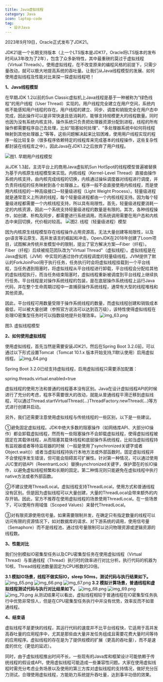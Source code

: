 ```yaml
---
title: Java虚拟线程
category: Java
icon: laptop-code
tag:
  - 设计Java
---
```


2023年9月19日，Oracle正式发布了JDK21。

JDK21是一个长期支持版本（上一个LTS版本是JDK17，Oracle将LTS版本的发布时间从3年改为了2年），包含了众多新特性，其中最重磅的莫过于虚拟线程（Virtual Threads）。使用虚拟线程，在不改变原来的编程风格的前提下，只需少量改动，就可以极大地提高系统的吞吐量。让我们从Java线程模型的发展、如何使用虚拟线程及性能对比来探一探虚拟线程吧！

**1、Java线程模型**

在早期JDK 1.2以前的Sun Classic虚拟机上Java线程是基于一种被称为“绿色线程”的用户线程（User Thread）实现的。用户线程完全建立在用户空间，系统内核不能感知用户线程的存在。用户线程的建立、同步、调度和销毁完全在用户态中完成，因此操作可以是非常快速且低消耗的，能够支持规模更大的线程数量。同时也因为没有系统内核支持，操作系统只负责把处理器资源分配到进程，线程的所有操作都需要程序自己去处理，比如“阻塞如何处理”、“多处理器系统中如何将线程映射到其他处理器上”等等，这些问题解决起来比较困难，使用用户线程实现的程序一般比较复杂（很多程序依赖特定的线程库来完成基本的线程操作，这些复杂性都封装在线程库之中）。因此Java在JDK1.2之后放弃了用户线程。

![图1. 早期用户线程模型](img_61.png)



从JDK 1.3起，主流平台上的商用Java虚拟机Sun HotSpot的线程模型普遍被替换为基于内核原生线程模型来实现。内核线程（Kernel-Level Thread）直接由操作系统内核支持，由内核完成线程的切换，内核通过操纵调度器对线程进行调度，并负责将线程的任务映射到各个处理器上。程序一般不会直接使用内核线程，而是使用内核线程的一种高级接口—轻量级进程（Light Weight Process）。轻量级进程就是通常意义上所讲的线程，每个轻量级进程都由一个内核线程支持。因为每个轻量级进程都需要一个内核线程支持，所以具有局限性。首先，轻量级进程要消耗一定的内核资源，因此一个系统支持轻量级进程的数量是有限的。其次，各种线程操作，如创建、析构及同步，都需要进行系统调用。而系统调用需要在用户态和内核态中来回切换，代价相对较高。
![图2. 线程（轻量级进程）模型](img_62.png)



因为内核原生线程模型存在线程操作占用资源高，无法大量创建等局限性，以及go语言等云原生、高并发语言的崛起和冲击，OpenJDK在2018年创建了Loom项目，试图解决传统并发模型中的限制，提出了官方解决方案—Fiber（纤程）。Fiber（纤程）后续被规范团队改为"Virtual Thread"（虚拟线程）。虚拟线程是在Java虚拟机（JVM）中实现的通过协作式线程调度的轻量级线程。JVM提供了默认的ForkJoinPool用于执行任务，任务执行时会将虚拟线程挂载到一个平台线程，当任务遇到阻塞时，将虚拟线程从平台线程进行卸载，平台线程会分配给其他的虚拟线程执行，而当任务结束阻塞时，虚拟线程重新被调度到平台线程上继续执行任务。平台线程是对操作系统线程的包装，是在底层操作系统线程上运行Java代码，并在整个生命周期过程中一直捕获操作系统线程，通常有大型的线程堆栈和其他资源。

因此，平台线程可用数量受限于操作系统线程的数量，而虚拟线程创建和销毁成本极低，可以被大量创建（参照官方说法可以达到百万级），该特性使得虚拟线程在处理IO密集型任务时可以指数级地提升处理效率。
![img_63.png](img_63.png)

图3. 虚拟线程模型

**2、如何使用虚拟线程**

使用虚拟线程，首先当然是需要安装JDK21，然后在Spring Boot 3.2.0前，可以通过以下形式设置Tomcat（Tomcat 10.1.x 版本开始支持,11默认使用）启用虚拟线程。
![img_64.png](img_64.png)

Spring Boot 3.2.0已经支持虚拟线程，启用虚拟线程只需要添加配置：

spring.threads.virtual.enabled=true

虚拟线程的使用方法和普通的线程基本没有区别。Java在设计虚拟线程API的时候进行了充分的考虑，程序不需要很大的改动，就能从普通线程平滑迁移到虚拟线程，可以通过Thread.startVirtualThread(...)ThreadFactory.newThread(...)等方式进行创建并启动。

另外，我们还需要注意使用虚拟线程与传统线程的一些区别，以下是一些建议。

①避免固定虚拟线程。JDK中绝大多数的阻塞操作（如网络库API、大部分IO操作）都会卸载虚拟线程，然而有一些阻塞操作不会卸载虚拟线程，使得虚拟线程被固定在其载体线程，从而阻塞其载体线程和底层操作系统线程，比如当虚拟线程持有监视器或者等待监视器的时候（一般是使用了synchronized关键字或者Object.wait()）或者当虚拟线程持执行本地方法或外部函数时。固定虚拟线程并不会使程序发生错误，但可能会阻碍其可扩展性。针对第一种情况，可以通过使用JUC里的锁API（ReentrantLock）替换synchronized关键字，保护潜在的长IO操作，以避免虚拟线程频繁和长期的固定。第二种情况则只能避免在虚拟线程中执行native方法或者外部函数。

②不建议使用ThreadLocal。虚拟线程支持ThreadLocal，使用方式和普通线程没有区别。但是因为虚拟线程可以大量创建，大量的ThreadLocal会带来额外的内存开销。因此，官方不推荐在使用虚拟线程的场景使用ThreadLocal。在一些场景下，可以使用作用域值（Scoped Values）来替代ThreadLocal。

③对有限资源使用信号量。如果需要限制并发，在确定只有指定数量的线程可以访问有限的资源情况下，如对数据库的请求、对下游系统的调用，使用信号量（Semaphore）而不是线程池，通过信号量限制可以访问物理资源或逻辑资源的线程数。

**3、性能对比**

我们分别模拟IO密集型任务以及CPU密集型任务在使用虚拟线程（Virtual Thread）与普通线程（Thread）执行时的效率进行对比分析。执行代码的机器为10核，Thread线程池数量固定为CPU核数的20倍。

**3.1 模拟IO场景，线程不做实际IO，sleep 50ms，测试代码与执行结果如下。**
![img_65.png](img_65.png)
![img_66.png](img_66.png)
![img_67.png](img_67.png)
**3.2 模拟计算场景，普通线程和虚拟线程测试代码与执行对比结果如下。**
![img_68.png](img_68.png)
![img_69.png](img_69.png)
![img_70.png](img_70.png)
从测试结果可以看出，虚拟线程相较于普通线程在IO密集型任务执行中优势非常惊人，但是在CPU密集型任务执行中并没有优势，效率反而不如普通线程。

**4、结束语**

虚拟线程不是更快的线程，其运行代码的速度并不比平台线程快，它适用于高并发高吞吐量的应用程序中，尤其是那些由大量并发任务组成且需要花费大量时间等待的应用程序。虚拟线程的存在是为了提供规模的扩展（更高的吞吐量），而不是速度的优化（更低的延迟）。

同时，由于虚拟线程推出时间不长，一些现有的Java库和框架设计可能依赖于传统线程的假设或API，使用虚拟线程可能造成一些兼容性问题。大家在使用虚拟线程时需充分考虑业务场景以及使用的第三方库对虚拟线程的支持情况，做好充分压力测试，合理使用虚拟线程，方能助力系统提升吞吐量，达到事半功倍的效果。